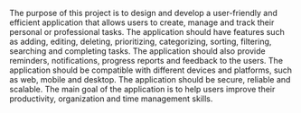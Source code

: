 The purpose of this project is to design and develop a user-friendly and efficient application that allows users to create, manage and track their personal or professional tasks. The application should have features such as adding, editing, deleting, prioritizing, categorizing, sorting, filtering, searching and completing tasks. The application should also provide reminders, notifications, progress reports and feedback to the users. The application should be compatible with different devices and platforms, such as web, mobile and desktop. The application should be secure, reliable and scalable. The main goal of the application is to help users improve their productivity, organization and time management skills.        
 

